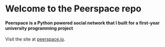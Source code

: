# Welcome to the Peerspace repo
#### Peerspace is a Python powered social network that I built for a first-year university programming project
Visit the site at [peerspace.io](https://www.peerspace.io).
